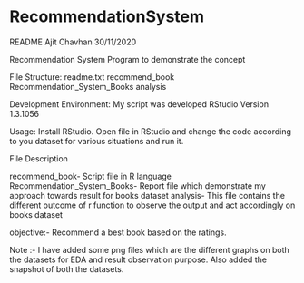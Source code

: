 # RecommendationSystem

README
Ajit Chavhan
30/11/2020

Recommendation System Program to demonstrate the concept 

File Structure:
readme.txt
recommend_book
Recommendation_System_Books
analysis

Development Environment:
My script was developed RStudio Version 1.3.1056

Usage:
Install RStudio. Open file in RStudio and change the code according to you dataset for various situations and run it.

File Description 

recommend_book- Script file in R language  
Recommendation_System_Books- Report file which demonstrate my approach towards result for books dataset 
analysis- This file contains the different outcome of r function to observe the output and act accordingly on books dataset

objective:- 
Recommend a best book based on the ratings.

Note :- I have added some png files which are the different graphs on both the datasets for EDA and result observation purpose. Also added the snapshot of both the datasets.   
